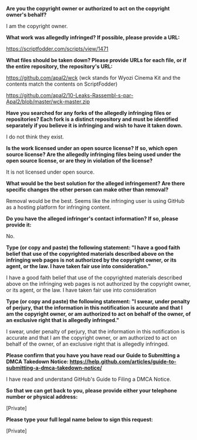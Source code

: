__Are you the copyright owner or authorized to act on the copyright owner's behalf?__

I am the copyright owner.

__What work was allegedly infringed? If possible, please provide a URL:__

https://scriptfodder.com/scripts/view/1471

__What files should be taken down? Please provide URLs for each file, or if the entire repository, the repository's URL:__

https://github.com/apal2/wck (wck stands for Wyozi Cinema Kit and the contents match the contents on ScriptFodder)

https://github.com/apal2/10-Leaks-Rassembl-s-par-Apal2/blob/master/wck-master.zip

__Have you searched for any forks of the allegedly infringing files or repositories? Each fork is a distinct repository and must be identified separately if you believe it is infringing and wish to have it taken down.__

I do not think they exist.

__Is the work licensed under an open source license? If so, which open source license? Are the allegedly infringing files being used under the open source license, or are they in violation of the license?__

It is not licensed under open source.

__What would be the best solution for the alleged infringement? Are there specific changes the other person can make other than removal?__

Removal would be the best. Seems like the infringing user is using GitHub as a hosting platform for infringing content.

__Do you have the alleged infringer's contact information? If so, please provide it:__

No.

__Type (or copy and paste) the following statement: "I have a good faith belief that use of the copyrighted materials described above on the infringing web pages is not authorized by the copyright owner, or its agent, or the law. I have taken fair use into consideration."__

I have a good faith belief that use of the copyrighted materials described above on the infringing web pages is not authorized by the copyright owner, or its agent, or the law. I have taken fair use into consideration

__Type (or copy and paste) the following statement: "I swear, under penalty of perjury, that the information in this notification is accurate and that I am the copyright owner, or am authorized to act on behalf of the owner, of an exclusive right that is allegedly infringed."__

I swear, under penalty of perjury, that the information in this notification is accurate and that I am the copyright owner, or am authorized to act on behalf of the owner, of an exclusive right that is allegedly infringed.

__Please confirm that you have you have read our Guide to Submitting a DMCA Takedown Notice: https://help.github.com/articles/guide-to-submitting-a-dmca-takedown-notice/__

I have read and understand GitHub's Guide to Filing a DMCA Notice.

__So that we can get back to you, please provide either your telephone number or physical address:__

[Private]

__Please type your full legal name below to sign this request:__

[Private]
